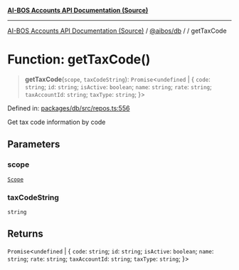 [**AI-BOS Accounts API Documentation (Source)**](../../../README.md)

***

[AI-BOS Accounts API Documentation (Source)](../../../README.md) / [@aibos/db](../README.md) / [](../README.md) / getTaxCode

# Function: getTaxCode()

> **getTaxCode**(`scope`, `taxCodeString`): `Promise`\<`undefined` \| \{ `code`: `string`; `id`: `string`; `isActive`: `boolean`; `name`: `string`; `rate`: `string`; `taxAccountId`: `string`; `taxType`: `string`; \}\>

Defined in: [packages/db/src/repos.ts:556](https://github.com/pohlai88/accounts/blob/48103fb36d28b2b9bfb33472b6de2f719773cde9/packages/db/src/repos.ts#L556)

Get tax code information by code

## Parameters

### scope

[`Scope`](../interfaces/Scope.md)

### taxCodeString

`string`

## Returns

`Promise`\<`undefined` \| \{ `code`: `string`; `id`: `string`; `isActive`: `boolean`; `name`: `string`; `rate`: `string`; `taxAccountId`: `string`; `taxType`: `string`; \}\>
